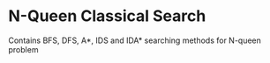 # N-Queen Classical Search
Contains BFS, DFS, A*, IDS and IDA* searching methods for N-queen problem
